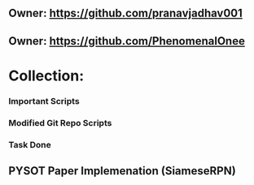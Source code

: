 ## Owner: https://github.com/pranavjadhav001
## Owner: https://github.com/PhenomenalOnee

# Collection:
### Important Scripts 
### Modified Git Repo Scripts
### Task Done

## PYSOT Paper Implemenation (SiameseRPN)
